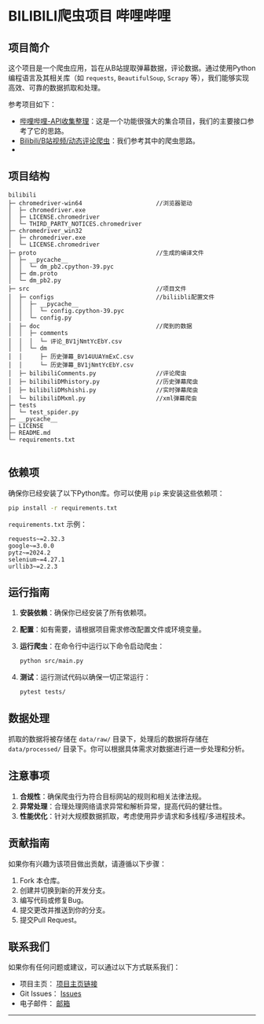 
# BILIBILI爬虫项目 哔哩哔哩

## 项目简介

这个项目是一个爬虫应用，旨在从B站提取弹幕数据，评论数据。通过使用Python编程语言及其相关库（如 `requests`, `BeautifulSoup`, `Scrapy` 等），我们能够实现高效、可靠的数据抓取和处理。

参考项目如下：
- [哔哩哔哩-API收集整理](https://github.com/SocialSisterYi/bilibili-API-collect)：这是一个功能很强大的集合项目，我们的主要接口参考了它的思路。
- [Bilibili/B站视频/动态评论爬虫](https://blog.csdn.net/weixin_51869009/article/details/139638650)：我们参考其中的爬虫思路。
- 
## 项目结构

```
bilibili                                
├─ chromedriver-win64                     //浏览器驱动        
│  ├─ chromedriver.exe                  
│  ├─ LICENSE.chromedriver              
│  └─ THIRD_PARTY_NOTICES.chromedriver  
├─ chromedriver_win32                   
│  ├─ chromedriver.exe                  
│  └─ LICENSE.chromedriver                
├─ proto                                  //生成的编译文件
│  ├─ __pycache__                       
│  │  └─ dm_pb2.cpython-39.pyc          
│  ├─ dm.proto                          
│  └─ dm_pb2.py                         
├─ src                                    //项目文件
│  ├─ configs                             //biliibli配置文件
│  │  ├─ __pycache__                    
│  │  │  └─ config.cpython-39.pyc       
│  │  └─ config.py                      
│  ├─ doc                                 //爬到的数据
│  │  ├─ comments                       
│  │  │  └─ 评论_BV1jNmtYcEbY.csv         
│  │  └─ dm                             
│  │     ├─ 历史弹幕_BV14UUAYmExC.csv       
│  │     └─ 历史弹幕_BV1jNmtYcEbY.csv       
│  ├─ bilibiliComments.py                 //评论爬虫
│  ├─ bilibiliDMhistory.py                //历史弹幕爬虫
│  ├─ bilibiliDMshishi.py                 //实时弹幕爬虫
│  └─ bilibiliDMxml.py                    //xml弹幕爬虫
├─ tests                                
│  └─ test_spider.py                    
├─ __pycache__                          
├─ LICENSE                              
├─ README.md                            
└─ requirements.txt                     
                
```

## 依赖项

确保你已经安装了以下Python库。你可以使用 `pip` 来安装这些依赖项：

```bash
pip install -r requirements.txt
```

`requirements.txt` 示例：

```
requests~=2.32.3
google~=3.0.0
pytz~=2024.2
selenium~=4.27.1
urllib3~=2.2.3
```

## 运行指南

1. **安装依赖**：确保你已经安装了所有依赖项。
2. **配置**：如有需要，请根据项目需求修改配置文件或环境变量。
3. **运行爬虫**：在命令行中运行以下命令启动爬虫：

    ```bash
    python src/main.py
    ```

4. **测试**：运行测试代码以确保一切正常运行：

    ```bash
    pytest tests/
    ```

## 数据处理

抓取的数据将被存储在 `data/raw/` 目录下，处理后的数据将存储在 `data/processed/` 目录下。你可以根据具体需求对数据进行进一步处理和分析。

## 注意事项

1. **合规性**：确保爬虫行为符合目标网站的规则和相关法律法规。
2. **异常处理**：合理处理网络请求异常和解析异常，提高代码的健壮性。
3. **性能优化**：针对大规模数据抓取，考虑使用异步请求和多线程/多进程技术。

## 贡献指南

如果你有兴趣为该项目做出贡献，请遵循以下步骤：

1. Fork 本仓库。
2. 创建并切换到新的开发分支。
3. 编写代码或修复Bug。
4. 提交更改并推送到你的分支。
5. 提交Pull Request。

## 联系我们

如果你有任何问题或建议，可以通过以下方式联系我们：

- 项目主页： [项目主页链接](https://gitee.com/reisen7/bilibili-crawler)
- Git Issues： [Issues](https://gitee.com/reisen7/bilibili-crawler/issues)
- 电子邮件： [邮箱](mailto:328170849@qq.com)

---

